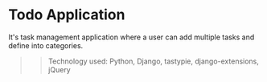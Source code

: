 # Todo Application
It's task management application where a user can add multiple tasks and define into categories.
>> Technology used: Python, Django, tastypie, django-extensions, jQuery
